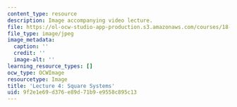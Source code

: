 ```yaml
---
content_type: resource
description: Image accompanying video lecture.
file: https://ol-ocw-studio-app-production.s3.amazonaws.com/courses/18-02-multivariable-calculus-fall-2007/9f2e1e69d376e89d71b9e9558c895c13_04.jpg
file_type: image/jpeg
image_metadata:
  caption: ''
  credit: ''
  image-alt: ''
learning_resource_types: []
ocw_type: OCWImage
resourcetype: Image
title: 'Lecture 4: Square Systems'
uid: 9f2e1e69-d376-e89d-71b9-e9558c895c13
---
```

